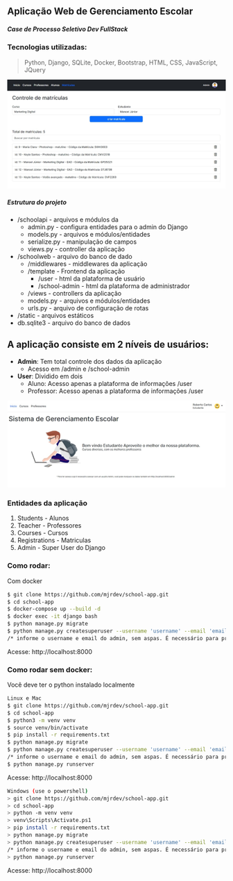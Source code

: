 ## Aplicação Web de Gerenciamento Escolar
##### Case de Processo Seletivo Dev FullStack
### Tecnologias utilizadas:
> Python, Django, SQLite, Docker, Bootstrap, HTML, CSS, JavaScript, JQuery

![admin platform](/docs/admin.jpg)

##### Estrutura do projeto
 * /schoolapi - arquivos e módulos da 
    * admin.py - configura entidades para o admin do Django
    * models.py - arquivos e módulos/entidades
    * serialize.py - manipulação de campos
    * views.py - controller da aplicação
 * /schoolweb   - arquivo do banco de dado
    * /middlewares - middlewares da aplicação
    * /template - Frontend da aplicação
      * /user - html da plataforma de usuário
      * /school-admin - html da plataforma de administrador
    * /views - controllers da aplicação
    * models.py - arquivos e módulos/entidades
    * urls.py - arquivo de configuração de rotas
 * /static   - arquivos estáticos
 * db.sqlite3  - arquivo do banco de dados


## A aplicação consiste em 2 níveis de usuários:
  * __Admin__: Tem total controle dos dados da aplicação
    * Acesso em /admin e /school-admin
  * __User__: Dividido em dois
    * Aluno: Acesso apenas a plataforma de informações /user
    * Professor: Acesso apenas a plataforma de informações /user

![user platform](/docs/user.jpg)

### Entidades da aplicação
  1. Students - Alunos
  1. Teacher - Professores
  1. Courses - Cursos
  1. Registrations - Matriculas
  1. Admin - Super User do Django

### Como rodar:

Com docker
```bash
$ git clone https://github.com/mjrdev/school-app.git
$ cd school-app
$ docker-compose up --build -d
$ docker exec -it django bash
$ python manage.py migrate
$ python manage.py createsuperuser --username 'username' --email 'email'
/* informe o username e email do admin, sem aspas. É necessário para primeiro acesso a aplicação */
```
Acesse: http://localhost:8000
### Como rodar sem docker:
Você deve ter o python instalado localmente
```bash
Linux e Mac
$ git clone https://github.com/mjrdev/school-app.git
$ cd school-app
$ python3 -m venv venv
$ source venv/bin/activate
$ pip install -r requirements.txt
$ python manage.py migrate
$ python manage.py createsuperuser --username 'username' --email 'email'
/* informe o username e email do admin, sem aspas. É necessário para primeiro acesso a aplicação */
$ python manage.py runserver
```
Acesse: http://localhost:8000
```bash
Windows (use o powershell)
> git clone https://github.com/mjrdev/school-app.git
> cd school-app
> python -m venv venv
> venv\Scripts\Activate.ps1
> pip install -r requirements.txt
> python manage.py migrate
> python manage.py createsuperuser --username 'username' --email 'email'
/* informe o username e email do admin, sem aspas. É necessário para primeiro acesso a aplicação */
> python manage.py runserver
```
Acesse: http://localhost:8000
